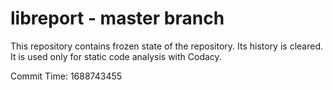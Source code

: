 # libreport - master branch

This repository contains frozen state of the repository.
Its history is cleared. It is used only for static code
analysis with Codacy.

Commit Time: 1688743455